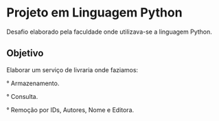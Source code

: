 # Projeto em Linguagem Python
Desafio elaborado pela faculdade onde utilizava-se a linguagem Python.

##

## Objetivo 
Elaborar um serviço de livraria onde faziamos:

° Armazenamento.

° Consulta.

° Remoção por IDs, Autores, Nome e Editora.

##

